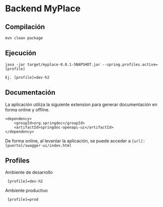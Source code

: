 # Backend MyPlace

## Compilación

```
mvn clean package
```

## Ejecución

```
java -jar target/myplace-0.0.1-SNAPSHOT.jar --spring.profiles.active=[profile]

Ej. [profile]=dev-h2
```

## Documentación
La aplicación utiliza la siguiente extension para generar documentación en forma online y offline.

```
<dependency>
    <groupId>org.springdoc</groupId>
    <artifactId>springdoc-openapi-ui</artifactId>
</dependency>
```

De forma online, al levantar la aplicación, se puede acceder a `[url]:[puerto]/swagger-ui/index.html`

## Profiles

Ambiente de desarrollo
```
 [profile]=dev-h2
```

Ambiente productivo
```
 [profile]=prod
```